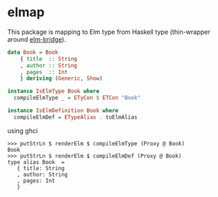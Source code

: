 # elmap

This package is mapping to Elm type from Haskell type (thin-wrapper around [elm-bridge](http://hackage.haskell.org/package/elm-bridge)).

```Haskell
data Book = Book
    { title  :: String
    , author :: String
    , pages  :: Int
    } deriving (Generic, Show)

instance IsElmType Book where
  compileElmType _ = ETyCon $ ETCon "Book"

instance IsElmDefinition Book where
  compileElmDef = ETypeAlias . toElmAlias
```

using ghci

```
>>> putStrLn $ renderElm $ compileElmType (Proxy @ Book)
Book
>>> putStrLn $ renderElm $ compileElmDef (Proxy @ Book)
type alias Book  =
   { title: String
   , author: String
   , pages: Int
   }
```

